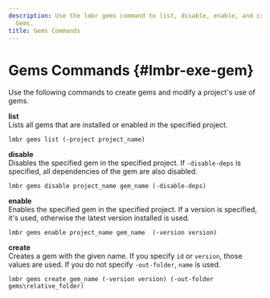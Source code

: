 ```yaml
---
description: Use the lmbr gems command to list, disable, enable, and create &ALY;
  Gems.
title: Gems Commands
---
```

# Gems Commands {#lmbr-exe-gem}

Use the following commands to create gems and modify a project's use of gems\.

**list**  
Lists all gems that are installed or enabled in the specified project\.  

```
lmbr gems list (-project project_name)
```

**disable**  
Disables the specified gem in the specified project\. If `-disable-deps` is specified, all dependencies of the gem are also disabled\.  

```
lmbr gems disable project_name gem_name (-disable-deps)
```

**enable**  
Enables the specified gem in the specified project\. If a version is specified, it's used, otherwise the latest version installed is used\.  

```
lmbr gems enable project_name gem_name  (-version version)
```

**create**  
Creates a gem with the given name\. If you specify `id` or `version`, those values are used\. If you do not specify `-out-folder`, `name` is used\.  

```
lmbr gems create gem_name (-version version) (-out-folder gems\relative_folder)
```